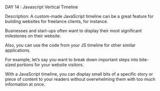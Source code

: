 DAY 14 : Javascript Vertical Timeline

Description: 
A custom-made JavaScript timeline can be a great feature for building websites for freelance clients, for instance.

Businesses and start-ups often want to display their most significant milestones on their website.

Also, you can use the code from your JS timeline for other similar applications.

For example, let’s say you want to break down important steps into bite-sized portions for your website visitors.

With a JavaScript timeline, you can display small bits of a specific story or piece of content to your readers without overwhelming them with too much information at once.